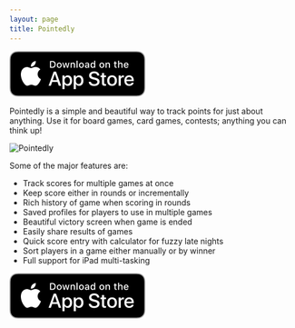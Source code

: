 ```yaml
---
layout: page
title: Pointedly
---
```


[![Download](https://raw.githubusercontent.com/benjaminsnorris/media.bsn.design/gh-pages/images/app-store-badge.svg)](https://itunes.apple.com/app/apple-store/id933257819?pt=2131643&ct=BSNDesignWebsite&mt=8)

Pointedly is a simple and beautiful way to track points for just about anything. Use it for board games, card games, contests; anything you can think up!

![Pointedly](https://media.bsn.design/images/pointedly/pointedly.png)

Some of the major features are:

- Track scores for multiple games at once
- Keep score either in rounds or incrementally
- Rich history of game when scoring in rounds
- Saved profiles for players to use in multiple games
- Beautiful victory screen when game is ended
- Easily share results of games
- Quick score entry with calculator for fuzzy late nights
- Sort players in a game either manually or by winner
- Full support for iPad multi-tasking

[![Download](https://raw.githubusercontent.com/benjaminsnorris/media.bsn.design/gh-pages/images/app-store-badge.svg)](https://itunes.apple.com/app/apple-store/id933257819?pt=2131643&ct=BSNDesignWebsite&mt=8)